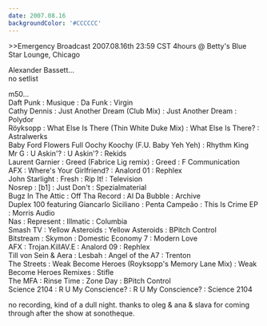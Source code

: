 ```yaml
---
date: 2007.08.16
backgroundColor: '#CCCCCC'
---
```


\>>Emergency Broadcast 2007.08.16th 23:59 CST 4hours @ Betty's Blue Star Lounge, Chicago


Alexander Bassett...  
no setlist  

m50...  
Daft Punk : Musique : Da Funk : Virgin  
Cathy Dennis : Just Another Dream (Club Mix) : Just Another Dream : Polydor  
Röyksopp : What Else Is There (Thin White Duke Mix) : What Else Is There? : Astralwerks  
Baby Ford Flowers Full Oochy Koochy (F.U. Baby Yeh Yeh) : Rhythm King  
Mr G : U Askin'? : U Askin'? : Rekids  
Laurent Garnier : Greed (Fabrice Lig remix) : Greed : F Communication  
AFX : Where's Your Girlfriend? : Analord 01 : Rephlex  
John Starlight : Fresh : Rip It! : Television  
Nosrep : \[b1\] : Just Don't : Spezialmaterial  
Bugz In The Attic : Off Tha Record : Al Da Bubble : Archive  
Duplex 100 featuring Giancarlo Siciliano : Penta Campeâo : This Is Crime EP : Morris Audio  
Nas : Represent : Illmatic : Columbia  
Smash TV : Yellow Asteroids : Yellow Asteroids : BPitch Control  
Bitstream : Skymon : Domestic Economy 7 : Modern Love  
AFX : Trojan.KillAV.E : Analord 09 : Rephlex  
Till von Sein & Aera : Lesbah : Angel of the A7 : Trenton  
The Streets : Weak Become Heroes (Royksopp's Memory Lane Mix) : Weak Become Heroes Remixes : Stifle  
The MFA : Rinse Time : Zone Day : BPitch Control  
Science 2104 : R U My Conscience? : R U My Conscience? : Science 2104  

no recording, kind of a dull night. thanks to oleg & ana & slava for coming through after the show at sonotheque.